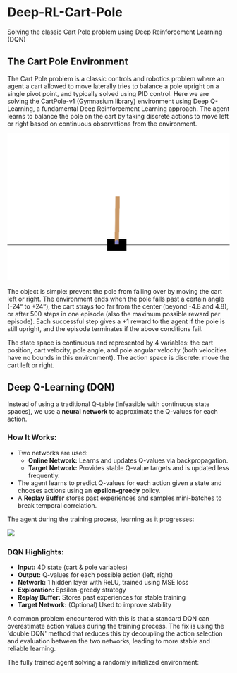 # Deep-RL-Cart-Pole
Solving the classic Cart Pole problem using Deep Reinforcement Learning (DQN)

## The Cart Pole Environment
The Cart Pole problem is a classic controls and robotics problem where an agent a cart allowed to move laterally tries to balance a pole upright on a single pivot point, and typically solved using PID control. Here we are solving the CartPole-v1 (Gymnasium library) environment using Deep Q-Learning, a fundamental Deep Reinforcement Learning approach. The agent learns to balance the pole on the cart by taking discrete actions to move left or right based on continuous observations from the environment. 

<img src="images/cart_pole_env.png" width="600" />

The object is simple: prevent the pole from falling over by moving the cart left or right. 
The environment ends when the pole falls past a certain angle (-24&deg; to +24&deg;), the cart strays too far from the center (beyond -4.8 and 4.8), or after 500 steps in one episode (also the maximum possible reward per episode). Each successful step gives a +1 reward to the agent if the pole is still upright, and the episode terminates if the above conditions fail. 

The state space is continuous and represented by 4 variables: the cart position, cart velocity, pole angle, and pole angular velocity (both velocities have no bounds in this environment). The action space is discrete: move the cart left or right. 

## Deep Q-Learning (DQN)

Instead of using a traditional Q-table (infeasible with continuous state spaces), we use a **neural network** to approximate the Q-values for each action.

### How It Works:
- Two networks are used:
  - **Online Network:** Learns and updates Q-values via backpropagation.
  - **Target Network:** Provides stable Q-value targets and is updated less frequently.
- The agent learns to predict Q-values for each action given a state and chooses actions using an **epsilon-greedy** policy.
- A **Replay Buffer** stores past experiences and samples mini-batches to break temporal correlation.

The agent during the training process, learning as it progresses:

<img src="https://github.com/AdithyaR7/Deep-RL-Cart-Pole/blob/main/cartpole_training_progress.avi" width="600" />

### DQN Highlights:
- **Input:** 4D state (cart & pole variables)
- **Output:** Q-values for each possible action (left, right)
- **Network:** 1 hidden layer with ReLU, trained using MSE loss
- **Exploration:** Epsilon-greedy strategy
- **Replay Buffer:** Stores past experiences for stable training
- **Target Network:** (Optional) Used to improve stability

A common problem encountered with this is that a standard DQN can overestimate action values during the training process. The fix is using the 'double DQN' method that reduces this by decoupling the action selection and evaluation between the two networks, leading to more stable and reliable learning.

The fully trained agent solving a randomly initialized environment:
